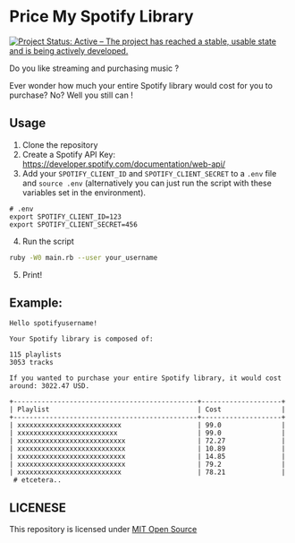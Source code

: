 # Price My Spotify Library
[![Project Status: Active – The project has reached a stable, usable state and is being actively developed.](https://www.repostatus.org/badges/latest/active.svg)](https://www.repostatus.org/#active)

Do you like streaming and purchasing music ?

Ever wonder how much your entire Spotify library would cost for you to purchase? No? Well you still can !

## Usage
1. Clone the repository
2. Create a Spotify API Key: https://developer.spotify.com/documentation/web-api/
3. Add your `SPOTIFY_CLIENT_ID` and `SPOTIFY_CLIENT_SECRET` to a `.env` file and `source .env` (alternatively you can just run the script with these variables set in the environment).
```
# .env
export SPOTIFY_CLIENT_ID=123
export SPOTIFY_CLIENT_SECRET=456
```
4. Run the script
```bash
ruby -W0 main.rb --user your_username
```
5. Print!

## Example:
```
Hello spotifyusername!

Your Spotify library is composed of:

115 playlists
3053 tracks

If you wanted to purchase your entire Spotify library, it would cost around: 3022.47 USD.

+----------------------------------------------+--------------------+
| Playlist                                     | Cost               |
+----------------------------------------------+--------------------+
| xxxxxxxxxxxxxxxxxxxxxxxxxx                   | 99.0               |
| xxxxxxxxxxxxxxxxxxxxxxxxx                    | 99.0               |
| xxxxxxxxxxxxxxxxxxxxxxxxxxx                  | 72.27              |
| xxxxxxxxxxxxxxxxxxxxxxxxxxx                  | 10.89              |
| xxxxxxxxxxxxxxxxxxxxxxxxxxx                  | 14.85              |
| xxxxxxxxxxxxxxxxxxxxxxxxxxx                  | 79.2               |
| xxxxxxxxxxxxxxxxxxxxxxxxxx                   | 78.21              |
 # etcetera..
```

## LICENESE
This repository is licensed under [MIT Open Source](https://opensource.org/licenses/MIT)
